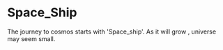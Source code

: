 # Space_Ship
The journey to cosmos starts with 'Space_ship'.
As it will grow , universe may seem small.
